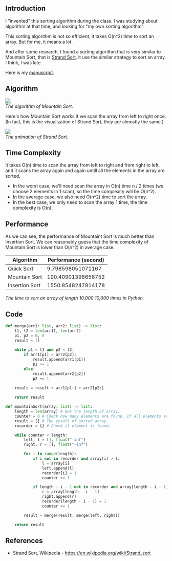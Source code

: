 ## Introduction

I "invented" this sorting algorithm during the class. I was studying about algorithm at that time, and looking for "my own sorting algorithm".

This sorting algorithm is not so efficient, it takes O(n^2) time to sort an array. But for me, it means a lot.

And after some research, I found a sorting algorithm that is very similar to Mountain Sort, that is [Strand Sort](https://en.wikipedia.org/wiki/Strand_sort). it use the similar strategy to sort an array. I think, I was late.

Here is my [manuscript](https://github.com/91d906h4/Mountain-Sort/blob/main/manuscript.pdf).

## Algorithm
<div class="public-article-image">
    <img src="https://i.imgur.com/lyr7TIb.png" /><br />
    <i>The algorithm of Mountain Sort.</i>
</div>

Here's how Mountain Sort works if we scan the array from left to right once. (In fact, this is the visualization of Strand Sort, they are almostly the same.)

<div class="public-article-image">
    <img src="https://i.imgur.com/94LyqqX.gif" /><br />
    <i>The animation of Strand Sort.</i>
</div>

## Time Complexity

It takes O(n) time to scan the array from left to right and from right to left, and it scans the array again and again untill all the elements in the array are sorted.

- In the worst case, we'll need scan the array in O(n) time n / 2 times (we choose 2 elements in 1 scan), so the time complexity will be O(n^2).
- In the average case, we also need O(n^2) time to sort the array.
- In the best case, we only need to scan the array 1 time, the time complexity is O(n).

## Performance

As we can see, the performance of Mountaint Sort is much better than Insertion Sort. We can reasonably guess that the time complexity of Mountain Sort is lower than O(n^2) in average case.

<div class="public-article-tableCenter">
    <table>
        <thead>
            <tr>
                <th>Algorithm</th>
                <th>Performance (second)</th>
            </tr>
        </thead>
        <tbody>
            <tr>
                <td>Quick Sort</td>
                <td>9.798598051071167</td>
            </tr>
            <tr>
                <td>Mountain Sort</td>
                <td>190.40901398658752</td>
            </tr>
            <tr>
                <td>Insertion Sort</td>
                <td>1550.8548247814178</td>
            </tr>
        </tbody>
    </table>
    <i>The time to sort an array of length 10,000 10,000 times in Python.</i>
</div>

## Code

```py
def merge(arr1: list, arr2: list) -> list:
    l1, l2 = len(arr1), len(arr2)
    p1, p2 = 0, 0
    result = []
    
    while p1 < l1 and p2 < l2:
        if arr1[p1] < arr2[p2]:
            result.append(arr1[p1])
            p1 += 1
        else:
            result.append(arr2[p2])
            p2 += 1
    
    result = result + arr1[p1:] + arr2[p2:]

    return result

def mountainSort(array: list) -> list:
    length = len(array) # Get the length of array.
    counter = 0 # Check how many elements are found. If all elements are found, then return the result.
    result = [] # The result of sorted array.
    recorder = {} # Check if element is found.

    while counter < length:
        left, l = [], float("-inf")
        right, r = [], float("-inf")

        for i in range(length):
            if i not in recorder and array[i] > l:
                l = array[i]
                left.append(l)
                recorder[i] = 1
                counter += 1

            if length - i - 1 not in recorder and array[length - i - 1] > r:
                r = array[length - i - 1]
                right.append(r)
                recorder[length - i - 1] = 1
                counter += 1

        result = merge(result, merge(left, right))

    return result
```

## References

<ul class="public-article-references">
    <li>Strand Sort, Wikipedia - <a href="https://en.wikipedia.org/wiki/Strand_sort" target="_blank">https://en.wikipedia.org/wiki/Strand_sort</a></li>
</ul>